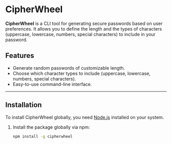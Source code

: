 # CipherWheel

**CipherWheel** is a CLI tool for generating secure passwords based on user preferences. It allows you to define the length and the types of characters (uppercase, lowercase, numbers, special characters) to include in your password.

## Features

- Generate random passwords of customizable length.
- Choose which character types to include (uppercase, lowercase, numbers, special characters).
- Easy-to-use command-line interface.

---

## Installation


To install CipherWheel globally, you need [Node.js](https://nodejs.org) installed on your system.

1. Install the package globally via npm:

   ```bash
   npm install -g cipherwheel
